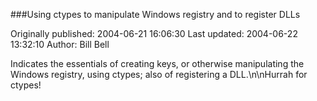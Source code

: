 ###Using ctypes to manipulate Windows registry and to register DLLs

Originally published: 2004-06-21 16:06:30
Last updated: 2004-06-22 13:32:10
Author: Bill Bell

Indicates the essentials of creating keys, or otherwise manipulating the Windows registry, using ctypes; also of registering a DLL.\n\nHurrah for ctypes!